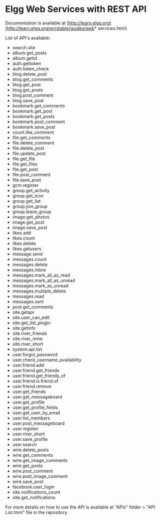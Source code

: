 Elgg Web Services with REST API
============

Documentation is available at [http://learn.elgg.org](http://learn.elgg.org/en/stable/guides/web* services.html)

List of API's available:

* search.site
* album.get_posts
* album.getid
* auth.gettoken
* auth.token_check
* blog.delete_post
* blog.get_comments
* blog.get_post
* blog.get_posts
* blog.post_comment
* blog.save_post
* bookmark.get_comments
* bookmark.get_post
* bookmark.get_posts
* bookmark.post_comment
* bookmark.save_post
* count.like_comment
* file.get_comments
* file.delete_comment
* file.delete_post
* file.update_post
* file.get_file
* file.get_files
* file.get_post
* file.post_comment
* file.save_post
* gcm.register
* group.get_activity
* group.get_icon
* group.get_list
* group.join_group
* group.leave_group
* image.get_photos
* image.get_post
* image.save_post
* likes.add
* likes.count
* likes.delete
* likes.getusers
* message.send
* messages.count
* messages.delete
* messages.inbox
* messages.mark_all_as_read
* messages.mark_all_as_unread
* messages.mark_as_unread
* messages.multiple_delete
* messages.read
* messages.sent
* post.get_comments
* site.getapi
* site.user_can_edit
* site.get_list_plugin
* site.getinfo
* site.river_friends
* site.river_mine
* site.river_short
* system.api.list
* user.forgot_password
* user.check_username_availability
* user.friend.add
* user.friend.get_friends
* user.friend.get_friends_of
* user.friend.is.friend.of
* user.friend.remove
* user.get_friends
* user.get_messageboard
* user.get_profile
* user.get_profile_fields
* user.get_user_by_email
* user.list_members
* user.post_messageboard
* user.register
* user.river_short
* user.save_profile
* user.search
* wire.delete_posts
* wire.get_comments
* wire.get_image_comments
* wire.get_posts
* wire.post_comment
* wire.post_image_comment
* wire.save_post
* facebook.user_login
* site.notifications_count
* site.get_notifications

For more details on how to use the API is available at "APIs" folder > "API List.html" file in the repository.
